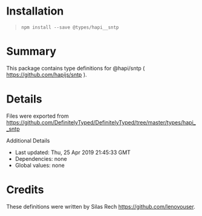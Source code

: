 # Installation
> `npm install --save @types/hapi__sntp`

# Summary
This package contains type definitions for @hapi/sntp ( https://github.com/hapijs/sntp ).

# Details
Files were exported from https://github.com/DefinitelyTyped/DefinitelyTyped/tree/master/types/hapi__sntp

Additional Details
 * Last updated: Thu, 25 Apr 2019 21:45:33 GMT
 * Dependencies: none
 * Global values: none

# Credits
These definitions were written by Silas Rech <https://github.com/lenovouser>.
